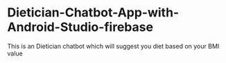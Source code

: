 # Dietician-Chatbot-App-with-Android-Studio-firebase

This is an Dietician chatbot which will suggest you diet based on your BMI value 
